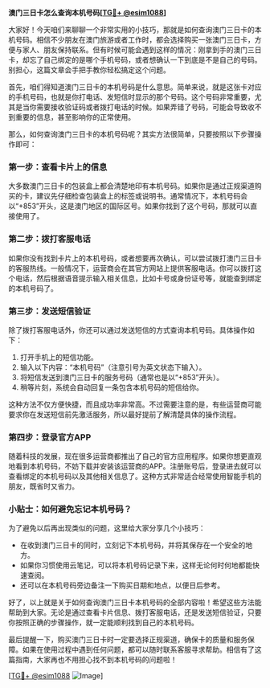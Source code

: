 **澳门三日卡怎么查询本机号码[[TG💪+ @esim1088](https://t.me/s/esim1088)]**

大家好！今天咱们来聊聊一个非常实用的小技巧，那就是如何查询澳门三日卡的本机号码。相信不少朋友在澳门旅游或者工作时，都会选择购买一张澳门三日卡，方便与家人、朋友保持联系。但有时候可能会遇到这样的情况：刚拿到手的澳门三日卡，却忘了自己绑定的是哪个手机号码，或者想确认一下到底是不是自己的号码。别担心，这篇文章会手把手教你轻松搞定这个问题。

首先，咱们得知道澳门三日卡的本机号码是什么意思。简单来说，就是这张卡对应的手机号码，也就是你打电话、发短信时显示的那个号码。这个号码非常重要，尤其是当你需要接收验证码或者拨打电话的时候。如果弄错了号码，可能会导致收不到重要的信息，甚至影响你的正常使用。

那么，如何查询澳门三日卡的本机号码呢？其实方法很简单，只要按照以下步骤操作即可：

### 第一步：查看卡片上的信息
大多数澳门三日卡的包装盒上都会清楚地印有本机号码。如果你是通过正规渠道购买的卡，建议先仔细检查包装盒上的标签或说明书。通常情况下，本机号码会以“+853”开头，这是澳门地区的国际区号。如果你找到了这个号码，那就可以直接使用了。

### 第二步：拨打客服电话
如果你没有找到卡片上的本机号码，或者想要再次确认，可以尝试拨打澳门三日卡的客服热线。一般情况下，运营商会在其官方网站上提供客服电话。你可以拨打这个电话，然后根据语音提示输入相关信息，比如卡号或身份证号等，就能查到绑定的本机号码了。

### 第三步：发送短信验证
除了拨打客服电话外，你还可以通过发送短信的方式查询本机号码。具体操作如下：
1. 打开手机上的短信功能。
2. 输入以下内容：“本机号码”（注意引号为英文状态下输入）。
3. 将短信发送到澳门三日卡的服务号码（通常也是以“+853”开头）。
4. 稍等片刻，系统会自动回复一条包含本机号码的短信给你。

这种方法不仅方便快捷，而且成功率非常高。不过需要注意的是，有些运营商可能要求你在发送短信前先激活服务，所以最好提前了解清楚具体的操作流程。

### 第四步：登录官方APP
随着科技的发展，现在很多运营商都推出了自己的官方应用程序。如果你想更直观地看到本机号码，不妨下载并安装该运营商的APP。注册账号后，登录进去就可以查看绑定的本机号码以及其他相关信息了。这种方式非常适合经常使用智能手机的朋友，既省时又省力。

### 小贴士：如何避免忘记本机号码？
为了避免以后再出现类似的问题，这里给大家分享几个小技巧：
- 在收到澳门三日卡的同时，立刻记下本机号码，并将其保存在一个安全的地方。
- 如果你习惯使用云笔记，可以将本机号码记录下来，这样无论何时何地都能快速查阅。
- 还可以在本机号码旁边备注一下购买日期和地点，以便日后参考。

好了，以上就是关于如何查询澳门三日卡本机号码的全部内容啦！希望这些方法能帮助到大家。无论是通过查看卡片信息、拨打客服电话，还是发送短信验证，只要你按照正确的步骤操作，就一定能顺利找到自己的本机号码。

最后提醒一下，购买澳门三日卡时一定要选择正规渠道，确保卡的质量和服务保障。如果在使用过程中遇到任何问题，都可以随时联系客服寻求帮助。相信有了这篇指南，大家再也不用担心找不到本机号码的问题啦！

[[TG💪+ @esim1088](https://t.me/s/esim1088) ![Image](https://i.postimg.cc/4NQfJmqS/Snipaste-2025-05-13-00-14-12.png)]
